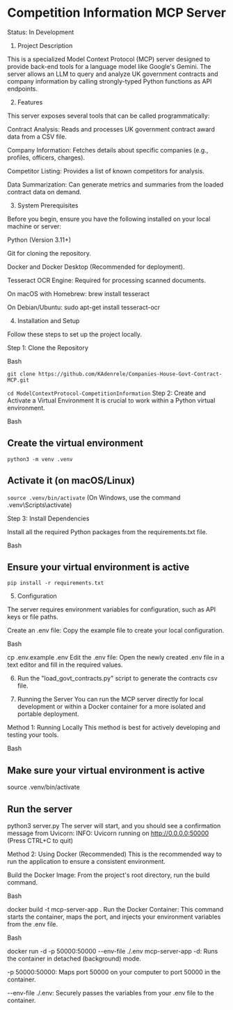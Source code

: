 # Competition Information MCP Server

Status: In Development

1. Project Description

This is a specialized Model Context Protocol (MCP) server designed to provide back-end tools for a language model like Google's Gemini. The server allows an LLM to query and analyze UK government contracts and company information by calling strongly-typed Python functions as API endpoints.

2. Features

This server exposes several tools that can be called programmatically:

Contract Analysis: Reads and processes UK government contract award data from a CSV file.

Company Information: Fetches details about specific companies (e.g., profiles, officers, charges).

Competitor Listing: Provides a list of known competitors for analysis.

Data Summarization: Can generate metrics and summaries from the loaded contract data on demand.

3. System Prerequisites

Before you begin, ensure you have the following installed on your local machine or server:

Python (Version 3.11+)

Git for cloning the repository.

Docker and Docker Desktop (Recommended for deployment).

Tesseract OCR Engine: Required for processing scanned documents.

On macOS with Homebrew: brew install tesseract

On Debian/Ubuntu: sudo apt-get install tesseract-ocr

4. Installation and Setup

Follow these steps to set up the project locally.

Step 1: Clone the Repository

Bash

`git clone https://github.com/KAdenrele/Companies-House-Govt-Contract-MCP.git`

`cd ModelContextProtocol-CompetitionInformation`
Step 2: Create and Activate a Virtual Environment
It is crucial to work within a Python virtual environment.

Bash

## Create the virtual environment
`python3 -m venv .venv`

## Activate it (on macOS/Linux)

`source .venv/bin/activate`
(On Windows, use the command .venv\Scripts\activate)

Step 3: Install Dependencies

Install all the required Python packages from the requirements.txt file.

Bash

## Ensure your virtual environment is active

`pip install -r requirements.txt`

5. Configuration

The server requires environment variables for configuration, such as API keys or file paths.

Create an .env file:
Copy the example file to create your local configuration.

Bash

cp .env.example .env
Edit the .env file:
Open the newly created .env file in a text editor and fill in the required values.

6. Run the "load_govt_contracts.py" script to generate the contracts csv file.

7. Running the Server
You can run the MCP server directly for local development or within a Docker container for a more isolated and portable deployment.

Method 1: Running Locally
This method is best for actively developing and testing your tools.

Bash

## Make sure your virtual environment is active

source .venv/bin/activate

## Run the server

python3 server.py
The server will start, and you should see a confirmation message from Uvicorn:
INFO: Uvicorn running on http://0.0.0.0:50000 (Press CTRL+C to quit)

Method 2: Using Docker (Recommended)
This is the recommended way to run the application to ensure a consistent environment.

Build the Docker Image:
From the project's root directory, run the build command.

Bash

docker build -t mcp-server-app .
Run the Docker Container:
This command starts the container, maps the port, and injects your environment variables from the .env file.

Bash

docker run -d -p 50000:50000 --env-file ./.env mcp-server-app
-d: Runs the container in detached (background) mode.

-p 50000:50000: Maps port 50000 on your computer to port 50000 in the container.

--env-file ./.env: Securely passes the variables from your .env file to the container.

